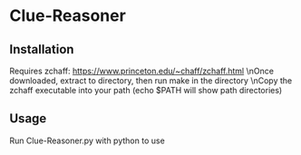 # Clue-Reasoner

## Installation

Requires zchaff: https://www.princeton.edu/~chaff/zchaff.html
\nOnce downloaded, extract to directory, then run make in the directory
\nCopy the zchaff executable into your path (echo $PATH will show path directories)

## Usage

Run Clue-Reasoner.py with python to use
